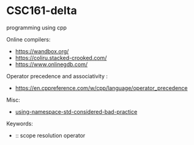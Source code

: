 # CSC161-delta
programming using cpp 

Online compilers: 
  * https://wandbox.org/
  * https://coliru.stacked-crooked.com/
  * https://www.onlinegdb.com/


 Operator precedence and associativity :
  * https://en.cppreference.com/w/cpp/language/operator_precedence


Misc:
* [using-namespace-std-considered-bad-practice](https://www.geeksforgeeks.org/using-namespace-std-considered-bad-practice/)


Keywords:
*  :: scope resolution operator
